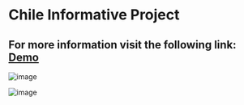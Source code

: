 # Chile Informative Project
## For more information visit the following link: [Demo](https://dannlebeau.github.io/project02.github.io/)

![image](https://github.com/dannlebeau/project02.github.io/assets/132018100/2b47857f-bc70-4306-b5b5-ac3af377cf40)

![image](https://github.com/dannlebeau/project02.github.io/assets/132018100/21d88e72-e777-43c2-8ab0-5d1680d9fbfb)

